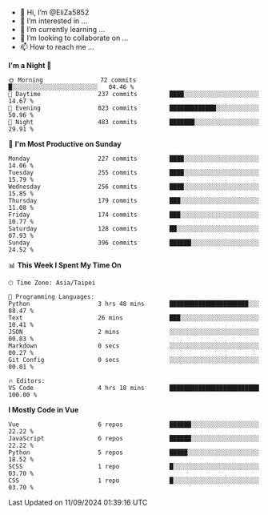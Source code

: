 - 👋 Hi, I’m @EliZa5852
- 👀 I’m interested in ...
- 🌱 I’m currently learning ...
- 💞️ I’m looking to collaborate on ...
- 📫 How to reach me ...

<!--START_SECTION:waka-->
**I'm a Night 🦉** 

```text
🌞 Morning                72 commits          █░░░░░░░░░░░░░░░░░░░░░░░░   04.46 % 
🌆 Daytime                237 commits         ████░░░░░░░░░░░░░░░░░░░░░   14.67 % 
🌃 Evening                823 commits         █████████████░░░░░░░░░░░░   50.96 % 
🌙 Night                  483 commits         ███████░░░░░░░░░░░░░░░░░░   29.91 % 
```
📅 **I'm Most Productive on Sunday** 

```text
Monday                   227 commits         ████░░░░░░░░░░░░░░░░░░░░░   14.06 % 
Tuesday                  255 commits         ████░░░░░░░░░░░░░░░░░░░░░   15.79 % 
Wednesday                256 commits         ████░░░░░░░░░░░░░░░░░░░░░   15.85 % 
Thursday                 179 commits         ███░░░░░░░░░░░░░░░░░░░░░░   11.08 % 
Friday                   174 commits         ███░░░░░░░░░░░░░░░░░░░░░░   10.77 % 
Saturday                 128 commits         ██░░░░░░░░░░░░░░░░░░░░░░░   07.93 % 
Sunday                   396 commits         ██████░░░░░░░░░░░░░░░░░░░   24.52 % 
```


📊 **This Week I Spent My Time On** 

```text
🕑︎ Time Zone: Asia/Taipei

💬 Programming Languages: 
Python                   3 hrs 48 mins       ██████████████████████░░░   88.47 % 
Text                     26 mins             ███░░░░░░░░░░░░░░░░░░░░░░   10.41 % 
JSON                     2 mins              ░░░░░░░░░░░░░░░░░░░░░░░░░   00.83 % 
Markdown                 0 secs              ░░░░░░░░░░░░░░░░░░░░░░░░░   00.27 % 
Git Config               0 secs              ░░░░░░░░░░░░░░░░░░░░░░░░░   00.01 % 

🔥 Editors: 
VS Code                  4 hrs 18 mins       █████████████████████████   100.00 % 
```

**I Mostly Code in Vue** 

```text
Vue                      6 repos             ██████░░░░░░░░░░░░░░░░░░░   22.22 % 
JavaScript               6 repos             ██████░░░░░░░░░░░░░░░░░░░   22.22 % 
Python                   5 repos             █████░░░░░░░░░░░░░░░░░░░░   18.52 % 
SCSS                     1 repo              █░░░░░░░░░░░░░░░░░░░░░░░░   03.70 % 
CSS                      1 repo              █░░░░░░░░░░░░░░░░░░░░░░░░   03.70 % 
```




 Last Updated on 11/09/2024 01:39:16 UTC
<!--END_SECTION:waka-->
